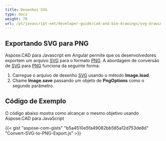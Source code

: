 ```yaml
---
title: Desenhos SVG
type: docs
weight: 70
url: /pt/javascript-net/developer-guide/cad-and-bim-drawings/svg-drawings/
---
```


## **Exportando SVG para PNG**

Aspose.CAD para Javascript em Angular permite que os desenvolvedores exportem um arquivo [SVG](https://docs.fileformat.com/page-description-language/svg/) para o formato [PNG](https://docs.fileformat.com/image/png/).
A abordagem de conversão de [SVG](https://docs.fileformat.com/page-description-language/svg/) para [PNG](https://docs.fileformat.com/image/png/) funciona da seguinte forma:

1. Carregue o arquivo de desenho [SVG](https://docs.fileformat.com/page-description-language/svg/) usando o método **Image.load**.
1. Chame **Image.save** passando um objeto de **PngOptions** como o segundo parâmetro.

## Código de Exemplo

O código abaixo mostra como alcançar o mesmo objetivo usando Aspose.CAD para JavaScript

{{< gist "aspose-com-gists" "b5a4510e5fa49082bb585a12d753de8d" "Convert-SVG-to-PNG-Export.js" >}}
